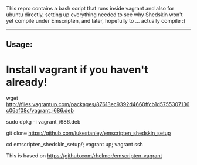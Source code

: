 This repro contains a bash script that runs inside vagrant and also for ubuntu directly, setting up everything needed to see why Shedskin won't yet compile under Emscripten, and later, hopefully to ... actually compile :)

---
Usage:
---

# Install vagrant if you haven't already!

wget http://files.vagrantup.com/packages/87613ec9392d4660ffcb1d5755307136c06af08c/vagrant_i686.deb

sudo dpkg -i vagrant_i686.deb

git clone https://github.com/lukestanley/emscripten_shedskin_setup

cd emscripten_shedskin_setup/; vagrant up; vagrant ssh




This is based on https://github.com/rhelmer/emscripten-vagrant